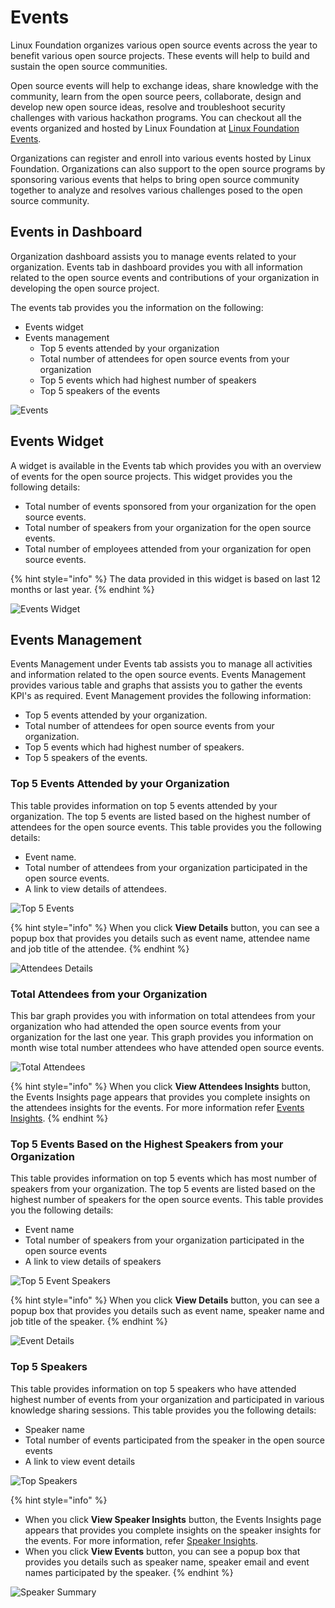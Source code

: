 # Events

Linux Foundation organizes various open source events across the year to benefit various open source projects. These events will help to build and sustain the open source communities.&#x20;

Open source events will help to exchange ideas, share knowledge with the community, learn from the open source peers, collaborate, design and develop new open source ideas, resolve and troubleshoot security challenges with various hackathon programs. You can checkout all the events organized and hosted by Linux Foundation at [Linux Foundation Events](https://events.linuxfoundation.org).&#x20;

Organizations can register and enroll into various events hosted by Linux Foundation. Organizations can also support to the open source programs by sponsoring various events that helps to bring open source community together to analyze and resolves various challenges posed to the open source community.&#x20;

## Events in Dashboard&#x20;

Organization dashboard assists you to manage events related to your organization. Events tab in dashboard provides you with all information related to the open source events and contributions of your organization in developing the open source project.&#x20;

The events tab provides you the information on the following:

* Events widget&#x20;
* Events management&#x20;
  * Top 5 events attended by your organization&#x20;
  * Total number of attendees for open source events from your organization&#x20;
  * Top 5 events which had highest number of speakers&#x20;
  * Top 5 speakers of the events

![Events](https://files.gitbook.com/v0/b/gitbook-28427.appspot.com/o/assets%2F-MgAESFs0H7zYsmTgcOZ%2F-Mghn-5Tzp6Is2tQOnY2%2F-MghqaCZ-\_NjZ6EYG4YZ%2FEvents.png?alt=media\&token=a68e250f-de96-4eb6-93ff-aa184201f67f)

## Events Widget

A widget is available in the Events tab which provides you with an overview of events for the open source projects. This widget provides you the following details:

* Total number of events sponsored from your organization for the open source events.
* Total number of speakers from your organization for the open source events.
* Total number of employees attended from your organization for open source events.

{% hint style="info" %}
The data provided in this widget is based on last 12 months or last year.
{% endhint %}

![Events Widget](https://files.gitbook.com/v0/b/gitbook-28427.appspot.com/o/assets%2F-MgAESFs0H7zYsmTgcOZ%2F-Mghn-5Tzp6Is2tQOnY2%2F-Mghs4gZchfGJ4w9wsNq%2FEvents\_Widget.png?alt=media\&token=87027f8a-c745-4361-8536-ef49e974b597)

## Events Management&#x20;

Events Management under Events tab assists you to manage all activities and information related to the open source events. Events Management provides various table and graphs that assists you to gather the events KPI's as required. Event Management provides the following information:

* Top 5 events attended by your organization.
* Total number of attendees for open source events from your organization.
* Top 5 events which had highest number of speakers.
* Top 5 speakers of the events.

### Top 5 Events Attended by your Organization

This table provides information on top 5 events attended by  your organization. The top 5 events are listed based on the highest number of attendees for the open source events. This table provides you the following details:

* Event name.&#x20;
* Total number of attendees from your organization participated in the open source events.
* A link to view details of attendees.

![Top 5 Events](https://files.gitbook.com/v0/b/gitbook-28427.appspot.com/o/assets%2F-MgAESFs0H7zYsmTgcOZ%2F-Mghs8fmMFaQR7997o66%2F-Mghut-WdXvVgm4keS\_g%2FTop%205%20Events.png?alt=media\&token=5f9c2529-72a6-406d-a7be-74bb5191dfbe)

{% hint style="info" %}
When you click **View Details** button, you can see a popup box that provides you details such as event name, attendee name and job title of the attendee.
{% endhint %}

![Attendees Details](https://files.gitbook.com/v0/b/gitbook-28427.appspot.com/o/assets%2F-MgAESFs0H7zYsmTgcOZ%2F-Mghs8fmMFaQR7997o66%2F-MghvmmTvV0sOiVNc0lu%2FAttendees\_Details.png?alt=media\&token=0dd61a81-06af-4c85-bb53-1293bc38abb9)

### Total Attendees from your Organization&#x20;

This bar graph provides you with information on total attendees from your organization who had attended the open source events from your organization for the last one year. This graph provides you information on month wise total number attendees who have attended open source events.

![Total Attendees](https://files.gitbook.com/v0/b/gitbook-28427.appspot.com/o/assets%2F-MgAESFs0H7zYsmTgcOZ%2F-Mj4DLMwF7i5FrN\_0aC1%2F-Mj4EyaKWe6lmZMLdiff%2FTotal\_Attendees.png?alt=media\&token=80cedd61-7aaa-4307-8402-dc2137f1dc37)

{% hint style="info" %}
When you click **View Attendees Insights** button, the Events Insights page appears that provides you complete insights on the attendees insights for the events.  For more information refer [Events Insights](https://docs.linuxfoundation.org/corporate-cla-console/events).&#x20;
{% endhint %}

### Top 5 Events Based on the Highest Speakers from your Organization&#x20;

This table provides information on top 5 events which has most number of speakers from your organization. The top 5 events are listed based on the highest number of speakers for the open source events. This table provides you the following details:

* Event name&#x20;
* Total number of speakers from your organization participated in the open source events
* A link to view details of speakers&#x20;

![Top 5 Event Speakers](https://files.gitbook.com/v0/b/gitbook-28427.appspot.com/o/assets%2F-MgAESFs0H7zYsmTgcOZ%2F-MgikSknqGAV\_w5xuUx3%2F-MgilkRvlhdpydjHMkFj%2FTop\_Speakers.png?alt=media\&token=1efde757-fed5-444d-8643-3bb0e315bb5f)

{% hint style="info" %}
When you click **View Details** button, you can see a popup box that provides you details such as event name,  speaker name and job title of the speaker.
{% endhint %}

![Event Details](https://files.gitbook.com/v0/b/gitbook-28427.appspot.com/o/assets%2F-MgAESFs0H7zYsmTgcOZ%2F-MgikSknqGAV\_w5xuUx3%2F-Mgim7onalWbquxnQJED%2FEvent\_Details.png?alt=media\&token=ea373cdb-71b8-4070-89fb-141783abcb31)

### Top 5 Speakers&#x20;

This table provides information on top 5 speakers who have attended highest number of events from your organization and participated in various knowledge sharing sessions. This table provides you the following details:

* Speaker name&#x20;
* Total number of events participated from the speaker in the open source events
* A link to view event details&#x20;

![Top Speakers](https://files.gitbook.com/v0/b/gitbook-28427.appspot.com/o/assets%2F-MgAESFs0H7zYsmTgcOZ%2F-MgikSknqGAV\_w5xuUx3%2F-MginDD\_IWGOHUxSI-X-%2FTop%20Speakers.png?alt=media\&token=a03bdbff-d376-447d-b40b-a1fe9af06acf)

{% hint style="info" %}
* When you click **View Speaker Insights** button, the Events Insights page appears that provides you complete insights on the speaker insights for the events. For more information, refer [Speaker Insights](https://docs.linuxfoundation.org/corporate-cla-console/events/speaker-insights).&#x20;
* When you click **View Events** button, you can see a popup box that provides you details such as speaker name,  speaker email and event names participated by the speaker.&#x20;
{% endhint %}

![Speaker Summary](https://files.gitbook.com/v0/b/gitbook-28427.appspot.com/o/assets%2F-MgAESFs0H7zYsmTgcOZ%2F-MgikSknqGAV\_w5xuUx3%2F-MginjubiBcWcEifyyXg%2FSpeaker\_Summary.png?alt=media\&token=253475ef-236c-482f-b430-051205f15bec)























